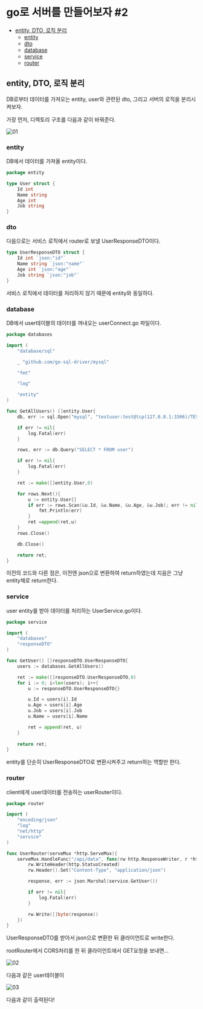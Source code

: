 # go로 서버를 만들어보자 #2

- [entity, DTO, 로직 분리](#entity-DTO-로직-분리)
  - [entity](#entity)
  - [dto](#dto)
  - [database](#database)
  - [service](#service)
  - [router](#router)

## entity, DTO, 로직 분리

DB로부터 데이터를 가져오는 entity, user와 관련된 dto, 그리고 서버의 로직을 분리시켜보자.

가장 먼저, 디렉토리 구조를 다음과 같이 바꿔준다.

![01](./2023_03_20_img/01.png)

### entity

DB에서 데이터를 가져올 entity이다.

```go
package entity

type User struct {
	Id int
	Name string
	Age int
	Job string
}
```

### dto

다음으로는 서비스 로직에서 router로 보낼 UserResponseDTO이다.

```go
type UserResponseDTO struct {
	Id int `json:"id"`
	Name string `json:"name"`
	Age int `json:"age"`
	Job string `json:"job"`
}
```

서비스 로직에서 데이터를 처리하지 않기 때문에 entity와 동일하다.

### database

DB에서 user테이블의 데이터를 꺼내오는 userConnect.go 파일이다.

```go
package databases

import (
	"database/sql"

	_ "github.com/go-sql-driver/mysql"

	"fmt"

	"log"

	"entity"
)

func GetAllUsers() []entity.User{
	db, err := sql.Open("mysql", "testuser:test@tcp(127.0.0.1:3306)/TESTDB")

	if err != nil{
		log.Fatal(err)
	}

	rows, err := db.Query("SELECT * FROM user")

	if err != nil{
		log.Fatal(err)
	}

	ret := make([]entity.User,0)

	for rows.Next(){
		u := entity.User{}
		if err := rows.Scan(&u.Id, &u.Name, &u.Age, &u.Job); err != nil {
			fmt.Println(err)
		}
		ret =append(ret,u)
	}
	rows.Close()

	db.Close()

	return ret;
}
```

이전의 코드와 다른 점은, 이전엔 json으로 변환하여 return하였는데 지음은 그냥 entity채로 return한다.

### service

user entity를 받아 데이터를 처리하는 UserService.go이다.

```go
package service

import (
	"databases"
	"responseDTO"
)

func GetUser() []responseDTO.UserResponseDTO{
	users := databases.GetAllUsers()

	ret := make([]responseDTO.UserResponseDTO,0)
	for i := 0; i<len(users); i++{
		u := responseDTO.UserResponseDTO{}

		u.Id = users[i].Id
		u.Age = users[i].Age
		u.Job = users[i].Job
		u.Name = users[i].Name

		ret = append(ret, u)
	}
	
	return ret;
}
```

entity를 단순히 UserResponseDTO로 변환시켜주고 return하는 역할만 한다.

### router

client에게 user데이터를 전송하는 userRouter이다.

```go
package router

import (
	"encoding/json"
	"log"
	"net/http"
	"service"
)

func UserRouter(serveMux *http.ServeMux){
	serveMux.HandleFunc("/api/data", func(rw http.ResponseWriter, r *http.Request){
        rw.WriteHeader(http.StatusCreated)
        rw.Header().Set("Content-Type", "application/json")

        response, err := json.Marshal(service.GetUser())

        if err != nil{
            log.Fatal(err)
        }

        rw.Write([]byte(response))
    })
}
```

UserResponseDTO를 받아서 json으로 변환한 뒤 클라이언트로 write한다.

rootRouter에서 CORS처리를 한 뒤 클라이언트에서 GET요청을 보내면...

![02](./2023_03_20_img/02.png)

다음과 같은 user테이블이

![03](./2023_03_20_img/03.png)

다음과 같이 출력된다!
